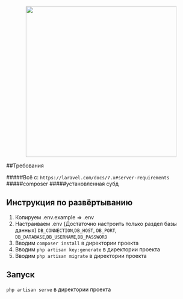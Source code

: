 <p align="center"><img src="https://res.cloudinary.com/dtfbvvkyp/image/upload/v1566331377/laravel-logolockup-cmyk-red.svg" width="400"></p>

##Требования

#####Всё с: `https://laravel.com/docs/7.x#server-requirements`
#####composer
#####установленная субд

## Инструкция по развёртыванию
1. Копируем .env.example => .env
2. Настраиваем .env (Достаточно настроить только раздел базы данных) `DB_CONNECTION`,`DB_HOST`, `DB_PORT`, `DB_DATABASE`,`DB_USERNAME`,`DB_PASSWORD`
3. Вводим `composer install` в директории проекта
4. Вводим `php artisan key:generate` в директории проекта
5. Вводим `php artisan migrate` в директории проекта

## Запуск
`php artisan serve` в директории проекта
